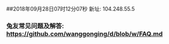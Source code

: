 ##2018年09月28日07时12分07秒 新址: 104.248.55.5
### 兔友常见问题及解答: https://github.com/wanggonging/d/blob/w/FAQ.md
